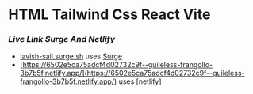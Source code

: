 # HTML Tailwind Css React Vite

### ***Live Link Surge And Netlify***

- [lavish-sail.surge.sh](https://lavish-sail.surge.sh/) uses [Surge](https://surge.sh/) 
- [https://6502e5ca75adcf4d02732c9f--guileless-frangollo-3b7b5f.netlify.app/](https://6502e5ca75adcf4d02732c9f--guileless-frangollo-3b7b5f.netlify.app/) uses [netlify]